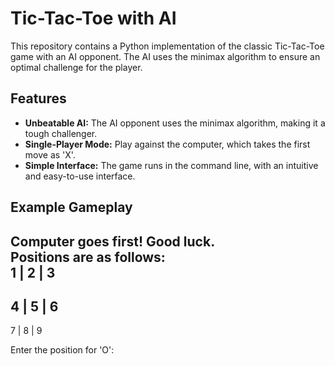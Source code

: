# Tic-Tac-Toe with AI

This repository contains a Python implementation of the classic Tic-Tac-Toe game with an AI opponent. The AI uses the minimax algorithm to ensure an optimal challenge for the player.

## Features

- **Unbeatable AI:** The AI opponent uses the minimax algorithm, making it a tough challenger.
- **Single-Player Mode:** Play against the computer, which takes the first move as 'X'.
- **Simple Interface:** The game runs in the command line, with an intuitive and easy-to-use interface.

## Example Gameplay

Computer goes first! Good luck.<br>
Positions are as follows:<br>
1 | 2 | 3
---------
4 | 5 | 6
---------
7 | 8 | 9

Enter the position for 'O': 
